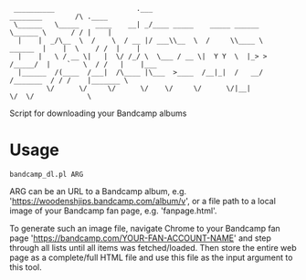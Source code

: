     __________                    .___                                     ________        /\ .____     
     \______   \_____    ____    __| _/____ _____    _____ ______           \______ \      / / |    |    
      |    |  _/\__  \  /    \  / __ |/ ___\\__  \  /     \\____ \   ______  |    |  \    / /  |    |    
      |    |   \ / __ \|   |  \/ /_/ \  \___ / __ \|  Y Y  \  |_> > /_____/  |    `   \  / /   |    |___ 
      |______  /(____  /___|  /\____ |\___  >____  /__|_|  /   __/          /_______  / / /    |_______ \
             \/      \/     \/      \/    \/     \/      \/|__|                     \/  \/             \

Script for downloading your Bandcamp albums

# Usage
    bandcamp_dl.pl ARG

ARG can be an URL to a Bandcamp album, e.g. 'https://woodenshjips.bandcamp.com/album/v', or a file path to a local image of your Bandcamp fan page, e.g. 'fanpage.html'.

To generate such an image file, navigate Chrome to your Bandcamp fan page 'https://bandcamp.com/YOUR-FAN-ACCOUNT-NAME' and step through all lists until all items was fetched/loaded. Then store the entire web page as a complete/full HTML file and use this file as the input argument to this tool.
